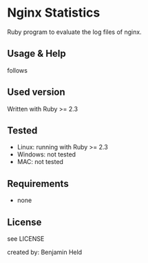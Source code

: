 # Nginx Statistics

Ruby program to evaluate the log files of nginx.

## Usage & Help
follows

## Used version
Written with Ruby >= 2.3

## Tested
* Linux: running with Ruby >= 2.3
* Windows: not tested
* MAC: not tested

## Requirements
* none

## License
see LICENSE

created by: Benjamin Held
